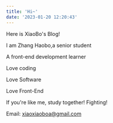 ```yaml
---
title: 'Hi~'
date: '2023-01-20 12:20:43'
---
```


Here is XiaoBo's Blog!

I am Zhang Haobo,a senior student

A front-end development learner

Love coding

Love Software

Love Front-End

If you're like me, study together! Fighting!

Email: [xiaoxiaoboa@gmail.com](mailto:xiaoxiaoboa@gmail.com)

